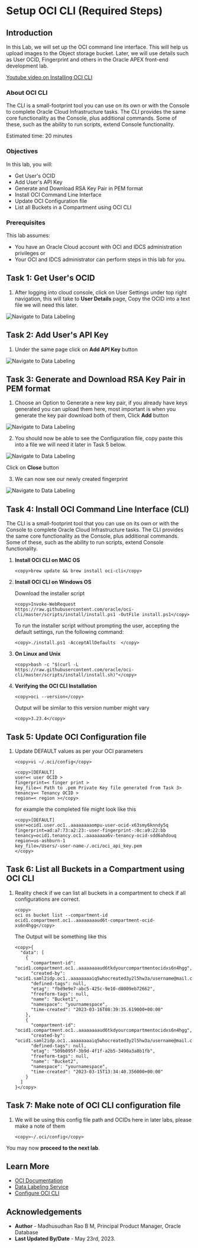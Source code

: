 # Setup OCI CLI (Required Steps)

## Introduction

In this Lab, we will set up the OCI command line interface. This will help us upload images to the Object storage bucket. Later, we will use details such as User OCID, Fingerprint and others in the Oracle APEX front-end development lab.  

[Youtube video on Installing OCI CLI](youtube:nqMAXuqtlW8:large)

### About OCI CLI

The CLI is a small-footprint tool you can use on its own or with the Console to complete Oracle Cloud Infrastructure tasks. The CLI provides the same core functionality as the Console, plus additional commands. Some of these, such as the ability to run scripts, extend Console functionality.

Estimated time: 20 minutes

### Objectives

In this lab, you will:

* Get User's OCID
* Add User's API Key
* Generate and Download RSA Key Pair in PEM format
* Install OCI Command Line Interface
* Update OCI Configuration file
* List all Buckets in a Compartment using OCI CLI

### Prerequisites

This lab assumes:

* You have an Oracle Cloud account with OCI and IDCS administration privileges or
* Your OCI and IDCS administrator can perform steps in this lab for you.

## Task 1: Get User's OCID

1. After logging into cloud console, click on User Settings under top right navigation, this will take to **User Details** page,
Copy the OCID into a text file we will need this later.

  ![Navigate to Data Labeling](images/user-ocid.png " ") 

## Task 2: Add User's API Key

1. Under the same page click on **Add API Key** button

  ![Navigate to Data Labeling](images/add-api-keys.png " ") 

## Task 3: Generate and Download RSA Key Pair in PEM format

1. Choose an Option to Generate a new key pair, if you already have keys generated you can upload them here, most important is when you generate the key pair download both of them, Click **Add** button

  ![Navigate to Data Labeling](images/gen-key-pair.png " ") 

2. You should now be able to see the Configuration file, copy paste this into a file we will need it later in Task 5 below.

  ![Navigate to Data Labeling](images/config-preview.png " ") 

Click on **Close** button

3. We can now see our newly created fingerprint

  ![Navigate to Data Labeling](images/fingerprint.png " ") 

## Task 4: Install OCI Command Line Interface (CLI)

The CLI is a small-footprint tool that you can use on its own or with the Console to complete Oracle Cloud Infrastructure tasks. The CLI provides the same core functionality as the Console, plus additional commands. Some of these, such as the ability to run scripts, extend Console functionality.

1. **Install OCI CLI on MAC OS**

    ```text
    <copy>brew update && brew install oci-cli</copy>
    ``` 
2. **Install OCI CLI on Windows OS**

    Download the installer script

    ```text
    <copy>Invoke-WebRequest https://raw.githubusercontent.com/oracle/oci-cli/master/scripts/install/install.ps1 -OutFile install.ps1</copy>
    ```

    To run the installer script without prompting the user, accepting the default settings, run the following command:

    ```text
    <copy>./install.ps1 -AcceptAllDefaults  </copy>
    ```

3. **On Linux and Unix**

    ```text
    <copy>bash -c "$(curl -L https://raw.githubusercontent.com/oracle/oci-cli/master/scripts/install/install.sh)"</copy>
    ```

4. **Verifying the OCI CLI Installation**

    ```text
    <copy>oci --version</copy>
    ```

    Output will be similar to this version number might vary

    ```text
    <copy>3.23.4</copy>
    ```

## Task 5: Update OCI Configuration file

1. Update DEFAULT values as per your OCI parameters

    ```text
    <copy>vi ~/.oci/config</copy>
    ```
    
    ```text
    <copy>[DEFAULT]
    user=< user OCID >
    fingerprint=< finger print >
    key_file=< Path to .pem Private Key file generated from Task 3>
    tenancy=< Tenancy OCID >
    region=< region ></copy>
    ```

    for example the completed file might look like this

    ```text
    <copy>[DEFAULT]
    user=ocid1.user.oc1..aaaaaaaaompu-user-ocid-x63smy6knndy5q
    fingerprint=ad:a7:73:a2:23:-user-fingerprint-:0c:a9:22:bb
    tenancy=ocid1.tenancy.oc1..aaaaaaaa6v-tenancy-ocid-sdd6ahdouq
    region=us-ashburn-1
    key_file=/Users/-user-name-/.oci/oci_api_key.pem
    </copy>
    ```

## Task 6: List all Buckets in a Compartment using OCI CLI

1. Reality check if we can list all buckets in a compartment to check if all configurations are correct.

    ```text
    <copy> 
    oci os bucket list --compartment-id ocid1.compartment.oc1..aaaaaaaaud6t-compartment-ocid-xs6n4hgg</copy>
    ```

    The Output will be something like this

    ```text
    <copy>{
      "data": [
        {
          "compartment-id": "ocid1.compartment.oc1..aaaaaaaaud6tkdyourcompartmentocidxs6n4hgg",
          "created-by": "ocid1.saml2idp.oc1..aaaaaaaaiq5whocreated3y2l5hw3a/username@mail.com",
          "defined-tags": null,
          "etag": "fbd9e9e7-abc5-425c-9e10-d8009eb72662",
          "freeform-tags": null,
          "name": "Bucket1",
          "namespace": "yournamespace",
          "time-created": "2023-03-16T08:39:35.619000+00:00"
        },
        {
          "compartment-id": "ocid1.compartment.oc1..aaaaaaaaud6tkdyourcompartmentocidxs6n4hgg",
          "created-by": "ocid1.saml2idp.oc1..aaaaaaaaiq5whocreated3y2l5hw3a/username@mail.com",
          "defined-tags": null,
          "etag": "509b095f-3b9d-4f1f-a2b5-3490a3a8b1fb",
          "freeform-tags": null,
          "name": "Bucket2",
          "namespace": "yournamespace",
          "time-created": "2023-03-15T13:34:40.356000+00:00"
        }
      ]
    }</copy>
    ```

## Task 7: Make note of OCI CLI configuration file

1. We will be using this config file path and OCIDs here in later labs, please make a note of them  

    ```text
    <copy>~/.oci/config</copy>
    ```

You may now **proceed to the next lab**.

## Learn More
 
* [OCI Documentation](https://docs.oracle.com/en-us/iaas/Content/home.htm)
* [Data Labeling Service](https://docs.oracle.com/en-us/iaas/data-labeling/data-labeling/using/about.htm)
* [Configure OCI CLI](https://docs.oracle.com/en-us/iaas/Content/API/SDKDocs/cliconfigure.htm)

## Acknowledgements

* **Author** - Madhusudhan Rao B M, Principal Product Manager, Oracle Database
* **Last Updated By/Date** - May 23rd, 2023.